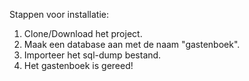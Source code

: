 Stappen voor installatie:

1. Clone/Download het project.
2. Maak een database aan met de naam "gastenboek".
3. Importeer het sql-dump bestand.
4. Het gastenboek is gereed!
